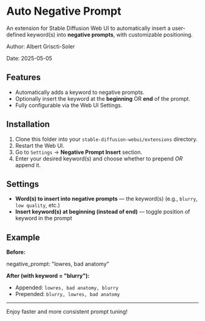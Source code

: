 # Auto Negative Prompt
An extension for Stable Diffusion Web UI to automatically insert a user-defined keyword(s) into **negative prompts**, with customizable positioning.

Author: Albert Griscti-Soler

Date: 2025-05-05

## Features

- Automatically adds a keyword to negative prompts.
- Optionally insert the keyword at the **beginning** OR **end** of the prompt.
- Fully configurable via the Web UI Settings.

## Installation

1. Clone this folder into your `stable-diffusion-webui/extensions` directory.
2. Restart the Web UI.
3. Go to `Settings` → **Negative Prompt Insert** section.
4. Enter your desired keyword(s) and choose whether to prepend *OR* append it.

## Settings

- **Word(s) to insert into negative prompts** — the keyword(s) (e.g., `blurry`, `low quality`, etc.)
- **Insert keyword(s) at beginning (instead of end)** — toggle position of keyword in the prompt

## Example

**Before:**  

negative_prompt: "lowres, bad anatomy"

**After (with keyword = "blurry"):**  

- Appended: `lowres, bad anatomy, blurry`  
- Prepended: `blurry, lowres, bad anatomy`

---

Enjoy faster and more consistent prompt tuning!

